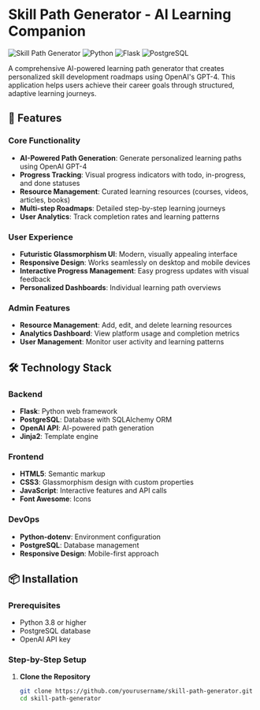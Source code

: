 # Skill Path Generator - AI Learning Companion

![Skill Path Generator](https://img.shields.io/badge/Version-1.0.0-blue.svg)
![Python](https://img.shields.io/badge/Python-3.8%2B-green.svg)
![Flask](https://img.shields.io/badge/Flask-2.3.3-lightgrey.svg)
![PostgreSQL](https://img.shields.io/badge/PostgreSQL-Supported-blue.svg)

A comprehensive AI-powered learning path generator that creates personalized skill development roadmaps using OpenAI's GPT-4. This application helps users achieve their career goals through structured, adaptive learning journeys.

## 🚀 Features

### Core Functionality
- **AI-Powered Path Generation**: Generate personalized learning paths using OpenAI GPT-4
- **Progress Tracking**: Visual progress indicators with todo, in-progress, and done statuses
- **Resource Management**: Curated learning resources (courses, videos, articles, books)
- **Multi-step Roadmaps**: Detailed step-by-step learning journeys
- **User Analytics**: Track completion rates and learning patterns

### User Experience
- **Futuristic Glassmorphism UI**: Modern, visually appealing interface
- **Responsive Design**: Works seamlessly on desktop and mobile devices
- **Interactive Progress Management**: Easy progress updates with visual feedback
- **Personalized Dashboards**: Individual learning path overviews

### Admin Features
- **Resource Management**: Add, edit, and delete learning resources
- **Analytics Dashboard**: View platform usage and completion metrics
- **User Management**: Monitor user activity and learning patterns

## 🛠️ Technology Stack

### Backend
- **Flask**: Python web framework
- **PostgreSQL**: Database with SQLAlchemy ORM
- **OpenAI API**: AI-powered path generation
- **Jinja2**: Template engine

### Frontend
- **HTML5**: Semantic markup
- **CSS3**: Glassmorphism design with custom properties
- **JavaScript**: Interactive features and API calls
- **Font Awesome**: Icons

### DevOps
- **Python-dotenv**: Environment configuration
- **PostgreSQL**: Database management
- **Responsive Design**: Mobile-first approach

## 📦 Installation

### Prerequisites
- Python 3.8 or higher
- PostgreSQL database
- OpenAI API key

### Step-by-Step Setup

1. **Clone the Repository**
   ```bash
   git clone https://github.com/yourusername/skill-path-generator.git
   cd skill-path-generator
